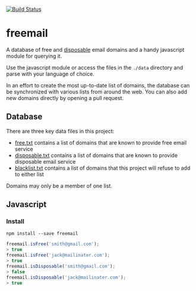 [![Build Status](https://travis-ci.org/willwhite/freemail.svg?branch=master)](https://travis-ci.org/willwhite/freemail)

# freemail

A database of free and [disposable](http://en.wikipedia.org/wiki/Disposable_email_address)
email domains and a handy javascript module for querying it.

Use the javascript module or access the files in the `./data` directory and parse
with your language of choice.

In an effort to create the most up-to-date list of domains, the database can be
synchronized with various lists from around the web. You can also add new
domains directly by opening a pull request.

## Database

There are three key data files in this project:

- [free.txt](https://github.com/willwhite/freemail/blob/master/data/free.txt) contains a list of domains that are known to provide free email service
- [disposable.txt](https://github.com/willwhite/freemail/blob/master/data/disposable.txt) contains a list of domains that are known to provide disposable email service
- [blacklist.txt](https://github.com/willwhite/freemail/blob/master/data/blacklist.txt) contains a list of domains that this project will refuse to add to either list

Domains may only be a member of one list.

## Javascript

### Install

```
npm install --save freemail
```

```javascript
freemail.isFree('smith@gmail.com');
> true
freemail.isFree('jack@mailinater.com');
> true
freemail.isDisposable('smith@gmail.com');
> false
freemail.isDisposable('jack@mailinater.com');
> true

```
